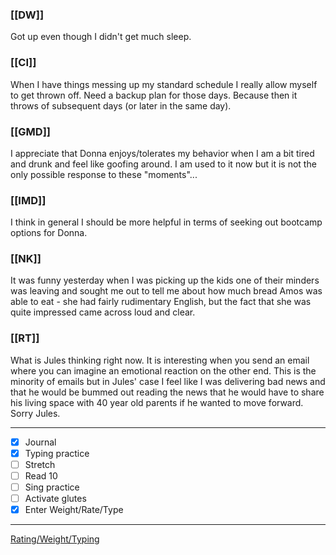 ### [[DW]]
Got up even though I didn't get much sleep.

### [[CI]]
When I have things messing up my standard schedule I really allow myself to get thrown off. Need a backup plan for those days. Because then it throws of subsequent days (or later in the same day).

### [[GMD]]
I appreciate that Donna enjoys/tolerates my behavior when I am a bit tired and drunk and feel like goofing around. I am used to it now but it is not the only possible response to these "moments"...

### [[IMD]]
I think in general I should be more helpful in terms of seeking out bootcamp options for Donna.

### [[NK]]
It was funny yesterday when I was picking up the kids one of their minders was leaving and sought me out to tell me about how much bread Amos was able to eat - she had fairly rudimentary English, but the fact that she was quite impressed came across loud and clear.

### [[RT]]
What is Jules thinking right now. It is interesting when you send an email where you can imagine an emotional reaction on the other end. This is the minority of emails but in Jules' case I feel like I was delivering bad news and that he would be bummed out reading the news that he would have to share his living space with 40 year old parents if he wanted to move forward. Sorry Jules.

---
- [x] Journal
- [x] Typing practice
- [ ] Stretch
- [ ] Read 10
- [ ] Sing practice
- [ ] Activate glutes
- [x] Enter Weight/Rate/Type
---

[Rating/Weight/Typing](https://docs.google.com/spreadsheets/d/1p6cinTqipnxyiSCgPBAWp2cAHA5q6P0NL58bNCxedCY/edit#gid=0)
